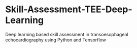 # Skill-Assessment-TEE-Deep-Learning
Deep learning based skill assessment in transoesophageal echocardiography using Python and Tensorflow
